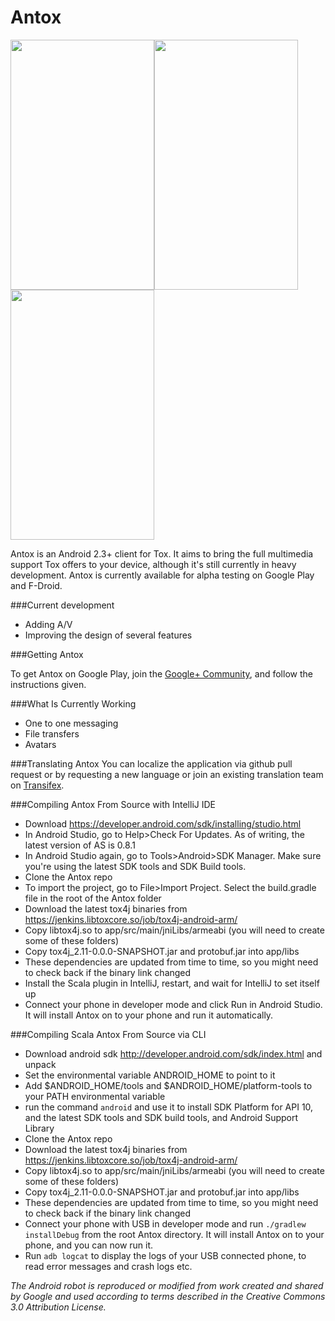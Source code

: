 Antox
=====

<img src="http://i.imgur.com/PvY7zCQ.jpg" width="230px" height="400px"/><img src="http://i.imgur.com/Hmnjpv3.png" width="230px" height="400px"/><img src="http://i.imgur.com/jApGiZQ.png" width="230px" height="400px"/>

Antox is an Android 2.3+ client for Tox. It aims to bring the full multimedia support Tox offers to your device, although it's still currently in heavy development. Antox is currently available for alpha testing on Google Play and F-Droid.

###Current development

- Adding A/V
- Improving the design of several features

###Getting Antox

To get Antox on Google Play, join the [Google+ Community](https://plus.google.com/communities/103125800027884896310), and follow the instructions given.

###What Is Currently Working
- One to one messaging
- File transfers
- Avatars

###Translating Antox
You can localize the application via github pull request or by requesting a new language or join an existing translation team on [Transifex](https://www.transifex.com/projects/p/antox/).

###Compiling Antox From Source with IntelliJ IDE
- Download https://developer.android.com/sdk/installing/studio.html
- In Android Studio, go to Help>Check For Updates. As of writing, the latest version of AS is 0.8.1
- In Android Studio again, go to Tools>Android>SDK Manager. Make sure you're using the latest SDK tools and SDK Build tools.
- Clone the Antox repo
- To import the project, go to File>Import Project. Select the build.gradle file in the root of the Antox folder
- Download the latest tox4j binaries from https://jenkins.libtoxcore.so/job/tox4j-android-arm/
- Copy libtox4j.so to app/src/main/jniLibs/armeabi (you will need to create some of these folders)
- Copy tox4j_2.11-0.0.0-SNAPSHOT.jar and protobuf.jar into app/libs
- These dependencies are updated from time to time, so you might need to check back if the binary link changed
- Install the Scala plugin in IntelliJ, restart, and wait for IntelliJ to set itself up
- Connect your phone in developer mode and click Run in Android Studio. It will install Antox on to your phone and run it automatically.

###Compiling Scala Antox From Source via CLI
- Download android sdk http://developer.android.com/sdk/index.html and unpack
- Set the environmental variable ANDROID_HOME to point to it
- Add $ANDROID_HOME/tools and $ANDROID_HOME/platform-tools to your PATH environmental variable
- run the command `android` and use it to install SDK Platform for API 10, and the latest SDK tools and SDK build tools, and Android Support Library
- Clone the Antox repo
- Download the latest tox4j binaries from https://jenkins.libtoxcore.so/job/tox4j-android-arm/
- Copy libtox4j.so to app/src/main/jniLibs/armeabi (you will need to create some of these folders)
- Copy tox4j_2.11-0.0.0-SNAPSHOT.jar and protobuf.jar into app/libs
- These dependencies are updated from time to time, so you might need to check back if the binary link changed
- Connect your phone with USB in developer mode and run `./gradlew installDebug` from the root Antox directory. It will install Antox on to your phone, and you can now run it.
- Run `adb logcat` to display the logs of your USB connected phone, to read error messages and crash logs etc.


*The Android robot is reproduced or modified from work created and shared by Google and used according to terms described in the Creative Commons 3.0 Attribution License.*

